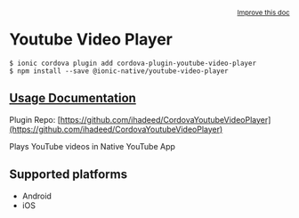 <a style="float:right;font-size:12px;" href="http://github.com/ionic-team/ionic-native/edit/master/src/@ionic-native/plugins/youtube-video-player/index.ts#L1">
  Improve this doc
</a>

# Youtube Video Player

```
$ ionic cordova plugin add cordova-plugin-youtube-video-player
$ npm install --save @ionic-native/youtube-video-player
```

## [Usage Documentation](https://ionicframework.com/docs/native/youtube-video-player/)

Plugin Repo: [https://github.com/ihadeed/CordovaYoutubeVideoPlayer](https://github.com/ihadeed/CordovaYoutubeVideoPlayer)

Plays YouTube videos in Native YouTube App

## Supported platforms
- Android
- iOS



